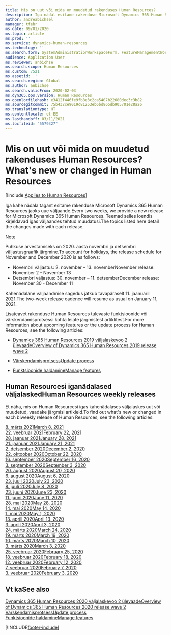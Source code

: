 ```yaml
---
title: Mis on uut või mida on muudetud rakenduses Human Resources?
description: Iga nädal esitame rakenduse Microsoft Dynamics 365 Human Resources jaoks uue väljaande. Teemad selles loendis kirjeldavad iga nädal tehtud muudatusi.
author: andreabichsel
manager: tfehr
ms.date: 09/01/2020
ms.topic: article
ms.prod: ''
ms.service: dynamics-human-resources
ms.technology: ''
ms.search.form: SystemAdministrationWorkspaceForm, FeatureManagementWorkspace
audience: Application User
ms.reviewer: anbichse
ms.search.scope: Human Resources
ms.custom: 7521
ms.assetid: ''
ms.search.region: Global
ms.author: anbichse
ms.search.validFrom: 2020-02-03
ms.dyn365.ops.version: Human Resources
ms.openlocfilehash: e3412f446fe9fb8e3c2ca5407b22680dec3c3b82
ms.sourcegitcommit: 75b432ce9019c81253eb6bd865db905701e28a26
ms.translationtype: HT
ms.contentlocale: et-EE
ms.lasthandoff: 03/11/2021
ms.locfileid: "5579327"
---
```

# <a name="whats-new-or-changed-in-human-resources"></a><span data-ttu-id="d7936-104">Mis on uut või mida on muudetud rakenduses Human Resources?</span><span class="sxs-lookup"><span data-stu-id="d7936-104">What's new or changed in Human Resources</span></span>

[!include [Applies to Human Resources](../includes/applies-to-hr.md)]

<span data-ttu-id="d7936-105">Iga kahe nädala tagant esitame rakenduse Microsoft Dynamics 365 Human Resources jaoks uue väljaande.</span><span class="sxs-lookup"><span data-stu-id="d7936-105">Every two weeks, we provide a new release for Microsoft Dynamics 365 Human Resources.</span></span> <span data-ttu-id="d7936-106">Teemad selles loendis kirjeldavad igas väljaandes tehtud muudatusi.</span><span class="sxs-lookup"><span data-stu-id="d7936-106">The topics listed here detail the changes made with each release.</span></span>

>[!NOTE]
><span data-ttu-id="d7936-107">Puhkuse arvestamiseks on 2020. aasta novembri ja detsembri väljastusgraafik järgmine.</span><span class="sxs-lookup"><span data-stu-id="d7936-107">To account for holidays, the release schedule for November and December 2020 is as follows:</span></span>
>
>- <span data-ttu-id="d7936-108">Novembri väljastus: 2. november – 13. november</span><span class="sxs-lookup"><span data-stu-id="d7936-108">November release: November 2 - November 13</span></span>
>- <span data-ttu-id="d7936-109">Detsembri väljastus: 30. november – 11. detsember</span><span class="sxs-lookup"><span data-stu-id="d7936-109">December release: November 30 - December 11</span></span>
> 
><span data-ttu-id="d7936-110">Kahenädalane väljaandmise sagedus jätkub tavapäraselt 11. jaanuaril 2021.</span><span class="sxs-lookup"><span data-stu-id="d7936-110">The two-week release cadence will resume as usual on January 11, 2021.</span></span>

<span data-ttu-id="d7936-111">Lisateavet rakenduse Human Resources tulevaste funktsioonide või värskendamisprotsessi kohta leiate järgmistest artiklitest.</span><span class="sxs-lookup"><span data-stu-id="d7936-111">For more information about upcoming features or the update process for Human Resources, see the following articles:</span></span> 

- [<span data-ttu-id="d7936-112">Dynamics 365 Human Resources 2019 väljalaskevoo 2 ülevaade</span><span class="sxs-lookup"><span data-stu-id="d7936-112">Overview of Dynamics 365 Human Resources 2019 release wave 2</span></span>](https://docs.microsoft.com/dynamics365-release-plan/2019wave2/dynamics365-human-resources/)

- [<span data-ttu-id="d7936-113">Värskendamisprotsess</span><span class="sxs-lookup"><span data-stu-id="d7936-113">Update process</span></span>](hr-admin-setup-update-process.md)

- [<span data-ttu-id="d7936-114">Funktsioonide haldamine</span><span class="sxs-lookup"><span data-stu-id="d7936-114">Manage features</span></span>](hr-admin-manage-features.md)

## <a name="human-resources-weekly-releases"></a><span data-ttu-id="d7936-115">Human Resourcesi iganädalased väljalasked</span><span class="sxs-lookup"><span data-stu-id="d7936-115">Human Resources weekly releases</span></span>

<span data-ttu-id="d7936-116">Et näha, mis on Human Resourcesi igas kahenädalases väljalaskes uut või muudetud, vaadake järgmisi artikleid.</span><span class="sxs-lookup"><span data-stu-id="d7936-116">To find out what's new or changed in each biweekly release of Human Resources, see the following articles:</span></span>

[<span data-ttu-id="d7936-117">8. märts 2021</span><span class="sxs-lookup"><span data-stu-id="d7936-117">March 8, 2021</span></span>](hr-whats-new-2021-03-08.md)</br>
[<span data-ttu-id="d7936-118">22. veebruar 2021</span><span class="sxs-lookup"><span data-stu-id="d7936-118">February 22, 2021</span></span>](hr-whats-new-2021-02-22.md)</br>
[<span data-ttu-id="d7936-119">28. jaanuar 2021</span><span class="sxs-lookup"><span data-stu-id="d7936-119">January 28, 2021</span></span>](hr-whats-new-2021-01-28.md)</br>
[<span data-ttu-id="d7936-120">21. jaanuar 2021</span><span class="sxs-lookup"><span data-stu-id="d7936-120">January 21, 2021</span></span>](hr-whats-new-2021-01-21.md)</br>
[<span data-ttu-id="d7936-121">2. detsember 2020</span><span class="sxs-lookup"><span data-stu-id="d7936-121">December 2, 2020</span></span>](hr-whats-new-2020-12-02.md)</br>
[<span data-ttu-id="d7936-122">22. oktoober 2020</span><span class="sxs-lookup"><span data-stu-id="d7936-122">October 22, 2020</span></span>](hr-whats-new-2020-10-22.md)</br>
[<span data-ttu-id="d7936-123">16. september 2020</span><span class="sxs-lookup"><span data-stu-id="d7936-123">September 16, 2020</span></span>](hr-whats-new-2020-09-16.md)</br>
[<span data-ttu-id="d7936-124">3. september 2020</span><span class="sxs-lookup"><span data-stu-id="d7936-124">September 3, 2020</span></span>](hr-whats-new-2020-09-03.md)</br>
[<span data-ttu-id="d7936-125">20. august 2020</span><span class="sxs-lookup"><span data-stu-id="d7936-125">August 20, 2020</span></span>](hr-whats-new-2020-08-20.md)</br>
[<span data-ttu-id="d7936-126">6. august 2020</span><span class="sxs-lookup"><span data-stu-id="d7936-126">August 6, 2020</span></span>](hr-whats-new-2020-08-06.md)</br>
[<span data-ttu-id="d7936-127">23. juuli 2020</span><span class="sxs-lookup"><span data-stu-id="d7936-127">July 23, 2020</span></span>](hr-whats-new-2020-07-23.md)</br>
[<span data-ttu-id="d7936-128">8. juuli 2020</span><span class="sxs-lookup"><span data-stu-id="d7936-128">July 8, 2020</span></span>](hr-whats-new-2020-07-08.md)</br>
[<span data-ttu-id="d7936-129">23. juuni 2020</span><span class="sxs-lookup"><span data-stu-id="d7936-129">June 23, 2020</span></span>](hr-whats-new-2020-06-23.md)</br>
[<span data-ttu-id="d7936-130">11. juuni 2020</span><span class="sxs-lookup"><span data-stu-id="d7936-130">June 11, 2020</span></span>](hr-whats-new-2020-06-11.md)</br>
[<span data-ttu-id="d7936-131">28. mai 2020</span><span class="sxs-lookup"><span data-stu-id="d7936-131">May 28, 2020</span></span>](hr-whats-new-2020-05-28.md)</br>
[<span data-ttu-id="d7936-132">14. mai 2020</span><span class="sxs-lookup"><span data-stu-id="d7936-132">May 14, 2020</span></span>](hr-whats-new-2020-05-14.md)</br>
[<span data-ttu-id="d7936-133">1. mai 2020</span><span class="sxs-lookup"><span data-stu-id="d7936-133">May 1, 2020</span></span>](hr-whats-new-2020-05-01.md)</br>
[<span data-ttu-id="d7936-134">13. aprill 2020</span><span class="sxs-lookup"><span data-stu-id="d7936-134">April 13, 2020</span></span>](hr-whats-new-2020-04-13.md)</br>
[<span data-ttu-id="d7936-135">3. aprill 2020</span><span class="sxs-lookup"><span data-stu-id="d7936-135">April 3, 2020</span></span>](hr-whats-new-2020-04-03.md)</br>
[<span data-ttu-id="d7936-136">24. märts 2020</span><span class="sxs-lookup"><span data-stu-id="d7936-136">March 24, 2020</span></span>](hr-whats-new-2020-03-24.md)</br>
[<span data-ttu-id="d7936-137">19. märts 2020</span><span class="sxs-lookup"><span data-stu-id="d7936-137">March 19, 2020</span></span>](hr-whats-new-2020-03-19.md)</br>
[<span data-ttu-id="d7936-138">10. märts 2020</span><span class="sxs-lookup"><span data-stu-id="d7936-138">March 10, 2020</span></span>](hr-whats-new-2020-03-10.md)</br>
[<span data-ttu-id="d7936-139">3. märts 2020</span><span class="sxs-lookup"><span data-stu-id="d7936-139">March 3, 2020</span></span>](hr-whats-new-2020-03-03.md)</br>
[<span data-ttu-id="d7936-140">25. veebruar 2020</span><span class="sxs-lookup"><span data-stu-id="d7936-140">February 25, 2020</span></span>](hr-whats-new-2020-02-25.md)</br>
[<span data-ttu-id="d7936-141">18. veebruar 2020</span><span class="sxs-lookup"><span data-stu-id="d7936-141">February 18, 2020</span></span>](hr-whats-new-2020-02-18.md)</br>
[<span data-ttu-id="d7936-142">12. veebruar 2020</span><span class="sxs-lookup"><span data-stu-id="d7936-142">February 12, 2020</span></span>](hr-whats-new-2020-02-12.md)</br>
[<span data-ttu-id="d7936-143">7. veebruar 2020</span><span class="sxs-lookup"><span data-stu-id="d7936-143">February 7, 2020</span></span>](hr-whats-new-2020-02-07.md)</br>
[<span data-ttu-id="d7936-144">3. veebruar 2020</span><span class="sxs-lookup"><span data-stu-id="d7936-144">February 3, 2020</span></span>](hr-whats-new-2020-02-03.md)

## <a name="see-also"></a><span data-ttu-id="d7936-145">Vt ka</span><span class="sxs-lookup"><span data-stu-id="d7936-145">See also</span></span>

[<span data-ttu-id="d7936-146">Dynamics 365 Human Resources 2020 väljalaskevoo 2 ülevaade</span><span class="sxs-lookup"><span data-stu-id="d7936-146">Overview of Dynamics 365 Human Resources 2020 release wave 2</span></span>](https://docs.microsoft.com/dynamics365-release-plan/2020wave2/human-resources/dynamics365-human-resources/)</br>
[<span data-ttu-id="d7936-147">Värskendamisprotsess</span><span class="sxs-lookup"><span data-stu-id="d7936-147">Update process</span></span>](hr-admin-setup-update-process.md)</br>
[<span data-ttu-id="d7936-148">Funktsioonide haldamine</span><span class="sxs-lookup"><span data-stu-id="d7936-148">Manage features</span></span>](hr-admin-manage-features.md)


[!INCLUDE[footer-include](../includes/footer-banner.md)]
